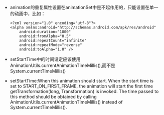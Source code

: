 - animation的重复属性设置在animationSet中是不起作用的，只能设置在单一的动画中，比如：

    ```
    <?xml version="1.0" encoding="utf-8"?>
    <alpha xmlns:android="http://schemas.android.com/apk/res/android"
        android:duration="1000"
        android:fromAlpha="0.5"
        android:repeatCount="infinite"
        android:repeatMode="reverse"
        android:toAlpha="1.0" />
    ```
- setStartTime中的时间设定应该使用AnimationUtils.currentAnimationTimeMillis(),而不是System.currentTimeMillis()
- setStartTime:When this animation should start. When the start time is set to START_ON_FIRST_FRAME, the animation will start the first time getTransformation(long, Transformation) is invoked. The time passed to this method should be obtained by calling AnimationUtils.currentAnimationTimeMillis() instead of System.currentTimeMillis().

